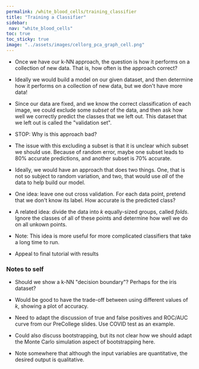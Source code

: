 ```yaml
---
permalink: /white_blood_cells/training_classifier
title: "Training a Classifier"
sidebar:
 nav: "white_blood_cells"
toc: true
toc_sticky: true
image: "../assets/images/cellorg_pca_graph_cell.png"
---
```


* Once we have our k-NN approach, the question is how it performs on a collection of new data. That is, how often is the approach correct?

* Ideally we would build a model on our given dataset, and then determine how it performs on a collection of new data, but we don't have more data!

* Since our data are fixed, and we know the correct classification of each image, we could exclude some *subset* of the data, and then ask how well we correctly predict the classes that we left out. This dataset that we left out is called the "validation set".

* STOP: Why is this approach bad?

* The issue with this excluding a subset is that it is unclear which subset we should use. Because of random error, maybe one subset leads to 80% accurate predictions, and another subset is 70% accurate.

* Ideally, we would have an approach that does two things. One, that is not so subject to random variation, and two, that would use *all* of the data to help build our model.

* One idea: leave one out cross validation. For each data point, pretend that we don't know its label. How accurate is the predicted class?

* A related idea: divide the data into *k* equally-sized groups, called *folds*. Ignore the classes of all of these points and determine how well we do on all unkown points.

* Note: This idea is more useful for more complicated classifiers that take a long time to run.



* Appeal to final tutorial with results


### Notes to self

* Should we show a k-NN "decision boundary"? Perhaps for the iris dataset?

* Would be good to have the trade-off between using different values of *k*, showing a plot of accuracy.

* Need to adapt the discussion of true and false positives and ROC/AUC curve from our PreCollege slides. Use COVID test as an example.

* Could also discuss bootstrapping, but its not clear how we should adapt the Monte Carlo simulation aspect of bootstrapping here.

* Note somewhere that although the input variables are quantitative, the desired output is qualitative.
